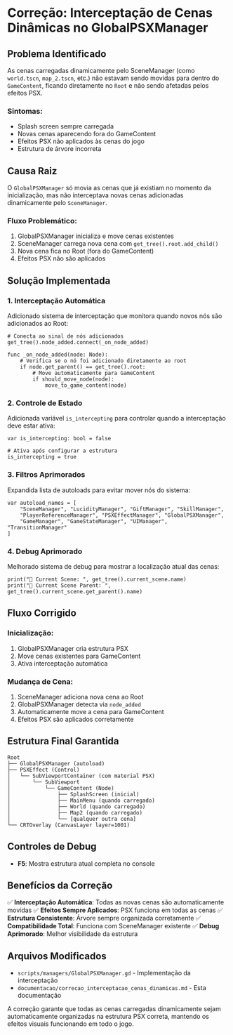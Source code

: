 # Correção: Interceptação de Cenas Dinâmicas no GlobalPSXManager

## Problema Identificado

As cenas carregadas dinamicamente pelo SceneManager (como `world.tscn`, `map_2.tscn`, etc.) não estavam sendo movidas para dentro do `GameContent`, ficando diretamente no `Root` e não sendo afetadas pelos efeitos PSX.

### Sintomas:
- Splash screen sempre carregada
- Novas cenas aparecendo fora do GameContent
- Efeitos PSX não aplicados às cenas do jogo
- Estrutura de árvore incorreta

## Causa Raiz

O `GlobalPSXManager` só movia as cenas que já existiam no momento da inicialização, mas não interceptava novas cenas adicionadas dinamicamente pelo `SceneManager`.

### Fluxo Problemático:
1. GlobalPSXManager inicializa e move cenas existentes
2. SceneManager carrega nova cena com `get_tree().root.add_child()`
3. Nova cena fica no Root (fora do GameContent)
4. Efeitos PSX não são aplicados

## Solução Implementada

### 1. Interceptação Automática
Adicionado sistema de interceptação que monitora quando novos nós são adicionados ao Root:

```gdscript
# Conecta ao sinal de nós adicionados
get_tree().node_added.connect(_on_node_added)

func _on_node_added(node: Node):
    # Verifica se o nó foi adicionado diretamente ao root
    if node.get_parent() == get_tree().root:
        # Move automaticamente para GameContent
        if should_move_node(node):
            move_to_game_content(node)
```

### 2. Controle de Estado
Adicionada variável `is_intercepting` para controlar quando a interceptação deve estar ativa:

```gdscript
var is_intercepting: bool = false

# Ativa após configurar a estrutura
is_intercepting = true
```

### 3. Filtros Aprimorados
Expandida lista de autoloads para evitar mover nós do sistema:

```gdscript
var autoload_names = [
    "SceneManager", "LucidityManager", "GiftManager", "SkillManager",
    "PlayerReferenceManager", "PSXEffectManager", "GlobalPSXManager",
    "GameManager", "GameStateManager", "UIManager", "TransitionManager"
]
```

### 4. Debug Aprimorado
Melhorado sistema de debug para mostrar a localização atual das cenas:

```gdscript
print("🎯 Current Scene: ", get_tree().current_scene.name)
print("📍 Current Scene Parent: ", get_tree().current_scene.get_parent().name)
```

## Fluxo Corrigido

### Inicialização:
1. GlobalPSXManager cria estrutura PSX
2. Move cenas existentes para GameContent
3. Ativa interceptação automática

### Mudança de Cena:
1. SceneManager adiciona nova cena ao Root
2. GlobalPSXManager detecta via `node_added`
3. Automaticamente move a cena para GameContent
4. Efeitos PSX são aplicados corretamente

## Estrutura Final Garantida

```
Root
├── GlobalPSXManager (autoload)
├── PSXEffect (Control)
│   └── SubViewportContainer (com material PSX)
│       └── SubViewport
│           └── GameContent (Node)
│               ├── SplashScreen (inicial)
│               ├── MainMenu (quando carregado)
│               ├── World (quando carregado)
│               ├── Map2 (quando carregado)
│               └── [qualquer outra cena]
└── CRTOverlay (CanvasLayer layer=1001)
```

## Controles de Debug

- **F5**: Mostra estrutura atual completa no console

## Benefícios da Correção

✅ **Interceptação Automática**: Todas as novas cenas são automaticamente movidas
✅ **Efeitos Sempre Aplicados**: PSX funciona em todas as cenas
✅ **Estrutura Consistente**: Árvore sempre organizada corretamente
✅ **Compatibilidade Total**: Funciona com SceneManager existente
✅ **Debug Aprimorado**: Melhor visibilidade da estrutura

## Arquivos Modificados

- `scripts/managers/GlobalPSXManager.gd` - Implementação da interceptação
- `documentacao/correcao_interceptacao_cenas_dinamicas.md` - Esta documentação

A correção garante que todas as cenas carregadas dinamicamente sejam automaticamente organizadas na estrutura PSX correta, mantendo os efeitos visuais funcionando em todo o jogo. 